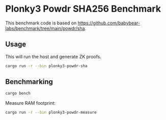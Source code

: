 # Plonky3 Powdr SHA256 Benchmark

This benchmark code is based on https://github.com/babybear-labs/benchmark/tree/main/powdr/sha.

## Usage

This will run the host and generate ZK proofs.

```bash
cargo run -r --bin plonky3-powdr-sha
```

## Benchmarking

```bash
cargo bench
```

Measure RAM footprint:

```bash
cargo run -r --bin plonky3-powdr-measure
```

